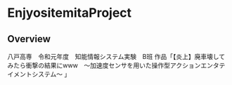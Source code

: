 # EnjyositemitaProject
 
## Overview
八戸高専　令和元年度　知能情報システム実験　B班
作品「【炎上】廃車壊してみたら衝撃の結果にwww　～加速度センサを用いた操作型アクションエンタテイメントシステム～ 」
